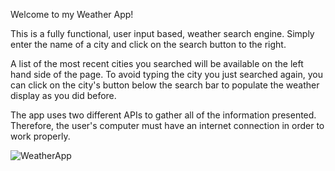 Welcome to my Weather App!

This is a fully functional, user input based, weather search engine. 
Simply enter the name of a city and click on the search button to the right. 

A list of the most recent cities you searched will be available on the left hand side of the page.
To avoid typing the city you just searched again, you can click on the city's button below the search bar to populate the weather display as you did before. 

The app uses two different APIs to gather all of the information presented.
Therefore, the user's computer must have an internet connection in order to work properly.

![WeatherApp](https://user-images.githubusercontent.com/54246740/83571824-81835780-a4f6-11ea-8814-dbd8f740fb79.jpg)
